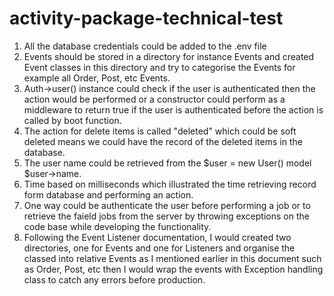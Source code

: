 # activity-package-technical-test
1. All the database credentials could be added to the .env file
2. Events should be stored in a directory for instance Events and created Event classes in this directory and try to categorise the Events for example all Order, Post, etc Events.
3. Auth->user() instance could check if the user is authenticated then the action would be performed or a constructor could perform as a middleware to return true if the user is authenticated before the action is called by boot function.
4. The action for delete items is called "deleted" which could be soft deleted means we could have the record of the deleted items in the database.
5. The user name could be retrieved from the $user = new User() model $user->name.
6. Time based on milliseconds which illustrated the time retrieving record form database and performing an action.
7. One way could be authenticate the user before performing a job or to retrieve the faield jobs from the server by throwing exceptions on the code base while developing the functionality.
8. Following the Event Listener documentation, I would created two directories, one for Events and one for Listeners and organise the classed into relative Events as I mentioned earlier in this document such as Order, Post, etc then I would wrap the events with Exception handling class to catch any errors before production.
